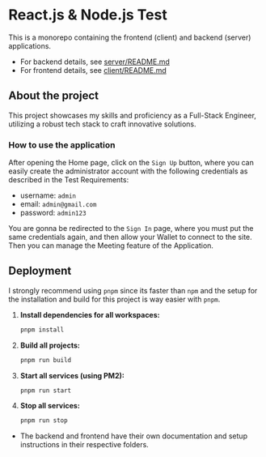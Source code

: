 # React.js & Node.js Test

This is a monorepo containing the frontend (client) and backend (server) applications.

- For backend details, see [server/README.md](./server/README.md)
- For frontend details, see [client/README.md](./client/README.md)

## About the project

This project showcases my skills and proficiency as a Full-Stack Engineer, utilizing a robust tech stack to craft innovative solutions.

### How to use the application

After opening the Home page, click on the `Sign Up` button, where you can easily create the administrator account with the following credentials as described in the Test Requirements:
- username: `admin`
- email: `admin@gmail.com`
- password: `admin123`

You are gonna be redirected to the `Sign In` page, where you must put the same credentials again, and then allow your Wallet to connect to the site.
Then you can manage the Meeting feature of the Application.

## Deployment

I strongly recommend using `pnpm` since its faster than `npm` and the setup for the installation and build for this project is way easier with `pnpm`.

1. **Install dependencies for all workspaces:**
   ```sh
   pnpm install
   ```
2. **Build all projects:**
   ```sh
   pnpm run build
   ```
3. **Start all services (using PM2):**
   ```sh
   pnpm run start
   ```
4. **Stop all services:**
   ```sh
   pnpm run stop
   ```

- The backend and frontend have their own documentation and setup instructions in their respective folders.
